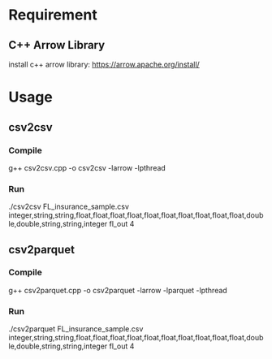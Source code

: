 # Requirement
## C++ Arrow Library
install c++ arrow library: https://arrow.apache.org/install/

# Usage
## csv2csv
### Compile
g++ csv2csv.cpp -o csv2csv -larrow -lpthread

### Run
./csv2csv FL_insurance_sample.csv integer,string,string,float,float,float,float,float,float,float,float,float,float,double,double,string,string,integer fl_out 4

## csv2parquet
### Compile
g++ csv2parquet.cpp -o csv2parquet -larrow -lparquet -lpthread

### Run
./csv2parquet FL_insurance_sample.csv integer,string,string,float,float,float,float,float,float,float,float,float,float,double,double,string,string,integer fl_out 4
